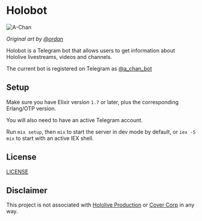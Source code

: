 # Holobot

![A-Chan](https://static.miraheze.org/hololivewiki/thumb/8/8a/Illustrator_Artwork_-_A-Chan_01.jpg/301px-Illustrator_Artwork_-_A-Chan_01.jpg)

_Original art by [@ordan](https://twitter.com/ordan)_

Holobot is a Telegram bot that allows users to get information about Hololive livestreams, videos and channels.

The current bot is registered on Telegram as [@a_chan_bot](https://t.me/a_chan_bot)

## Setup

Make sure you have Elixir version `1.7` or later, plus the corresponding Erlang/OTP version.

You will also need to have an active Telegram account.

Run `mix setup`, then `mix` to start the server in dev mode by default, or `iex -S mix` to start with an active IEX shell.

## License

[LICENSE](LICENSE)

## Disclaimer

This project is not associated with [Hololive Production](https://en.hololive.tv/) or [Cover Corp](https://cover-corp.com/) in any way.
